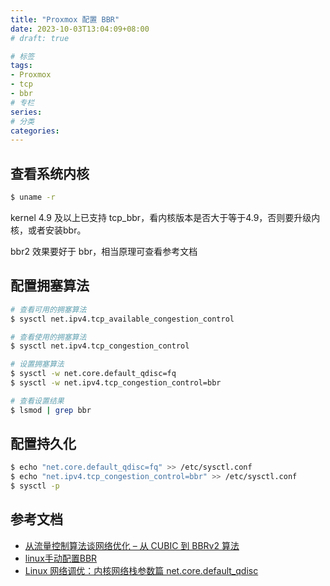 ```yaml
---
title: "Proxmox 配置 BBR"
date: 2023-10-03T13:04:09+08:00
# draft: true

# 标签
tags:
- Proxmox
- tcp
- bbr
# 专栏
series:
# 分类
categories:
---
```


## 查看系统内核

```bash
$ uname -r
```
kernel 4.9 及以上已支持 tcp_bbr，看内核版本是否大于等于4.9，否则要升级内核，或者安装bbr。

bbr2 效果要好于 bbr，相当原理可查看参考文档

## 配置拥塞算法

```bash
# 查看可用的拥塞算法
$ sysctl net.ipv4.tcp_available_congestion_control

# 查看使用的拥塞算法
$ sysctl net.ipv4.tcp_congestion_control

# 设置拥塞算法
$ sysctl -w net.core.default_qdisc=fq
$ sysctl -w net.ipv4.tcp_congestion_control=bbr

# 查看设置结果
$ lsmod | grep bbr
```

## 配置持久化

```bash
$ echo "net.core.default_qdisc=fq" >> /etc/sysctl.conf
$ echo "net.ipv4.tcp_congestion_control=bbr" >> /etc/sysctl.conf
$ sysctl -p
```

## 参考文档
- [从流量控制算法谈网络优化 – 从 CUBIC 到 BBRv2 算法](https://aws.amazon.com/cn/blogs/china/talking-about-network-optimization-from-the-flow-control-algorithm/)
- [linux手动配置BBR](https://www.jianshu.com/p/2dd5132b37b4)
- [Linux 网络调优：内核网络栈参数篇 net.core.default_qdisc](https://www.starduster.me/2020/03/02/linux-network-tuning-kernel-parameter/#netcoredefault_qdisc)